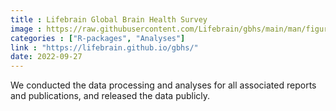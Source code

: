 ```yaml
---
title : Lifebrain Global Brain Health Survey
image : https://raw.githubusercontent.com/Lifebrain/gbhs/main/man/figures/logo.png
categories : ["R-packages", "Analyses"]
link : "https://lifebrain.github.io/gbhs/"
date: 2022-09-27
---
```


We conducted the data processing and analyses for all associated reports and publications, and released the data publicly.
